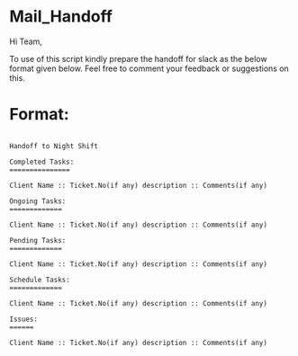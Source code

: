 # Mail_Handoff
Hi Team,

  To use of this script kindly prepare the handoff for slack as the below format given below. Feel free to comment your feedback or suggestions on this.
  
# Format:

```From - Your_Name

Handoff to Night Shift

Completed Tasks:
===============

Client Name :: Ticket.No(if any) description :: Comments(if any)

Ongoing Tasks:
=============

Client Name :: Ticket.No(if any) description :: Comments(if any)

Pending Tasks:
=============

Client Name :: Ticket.No(if any) description :: Comments(if any)

Schedule Tasks:
=============

Client Name :: Ticket.No(if any) description :: Comments(if any)

Issues:
======

Client Name :: Ticket.No(if any) description :: Comments(if any)
```
